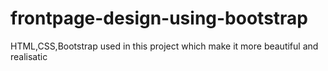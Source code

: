 # frontpage-design-using-bootstrap
HTML,CSS,Bootstrap used in this project which make it more beautiful and realisatic
